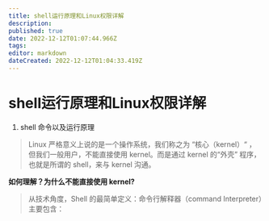```yaml
---
title: shell运行原理和Linux权限详解
description: 
published: true
date: 2022-12-12T01:07:44.966Z
tags: 
editor: markdown
dateCreated: 2022-12-12T01:04:33.419Z
---
```


# shell运行原理和Linux权限详解
1. shell 命令以及运行原理

> Linux 严格意义上说的是一个操作系统，我们称之为 “核心（kernel）“ ，但我们一般用户，不能直接使用 kernel。而是通过 kernel 的“外壳” 程序，也就是所谓的 shell，来与 kernel 沟通。

**如何理解？为什么不能直接使用 kernel?**

> 从技术角度，Shell 的最简单定义：命令行解释器（command Interpreter）主要包含：
